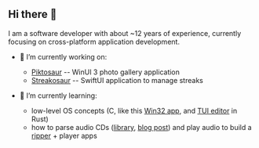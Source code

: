 ## Hi there 👋

I am a software developer with about ~12 years of experience, currently focusing on cross-platform application development.

- 🔭 I’m currently working on:
  - [Piktosaur](https://github.com/Bloomca/Piktosaur) -- WinUI 3 photo gallery application
  - [Streakosaur](https://github.com/Bloomca/Streakosaur) -- SwiftUI application to manage streaks
 
 - 🌱 I’m currently learning:
   - low-level OS concepts (C, like this [Win32 app](https://github.com/Bloomca/win32-pomodoro-timer), and [TUI editor](https://github.com/Bloomca/love) in Rust)
   - how to parse audio CDs ([library](https://github.com/Bloomca/rust-cd-da-reader), [blog post](https://blog.bloomca.me/2025/08/31/how-to-read-audio-cd)) and play audio to build a [ripper](https://github.com/Bloomca/audio-cd-ripper) + player apps

<!--
**Bloomca/Bloomca** is a ✨ _special_ ✨ repository because its `README.md` (this file) appears on your GitHub profile.

Here are some ideas to get you started:



- 👯 I’m looking to collaborate on ...
- 🤔 I’m looking for help with ...
- 💬 Ask me about ...
- 📫 How to reach me: ...
- 😄 Pronouns: ...
- ⚡ Fun fact: ...
-->
